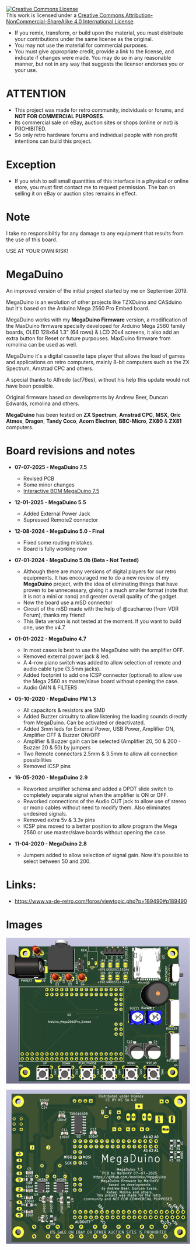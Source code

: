<a rel="license" href="http://creativecommons.org/licenses/by-nc-sa/4.0/"><img alt="Creative Commons License" style="border-width:0" src="https://i.creativecommons.org/l/by-nc-sa/4.0/88x31.png" /></a><br />This work is licensed under a <a rel="license" href="http://creativecommons.org/licenses/by-nc-sa/4.0/">Creative Commons Attribution-NonCommercial-ShareAlike 4.0 International License</a>.

* If you remix, transform, or build upon the material, you must distribute your contributions under the same license as the original.
* You may not use the material for commercial purposes.
* You must give appropriate credit, provide a link to the license, and indicate if changes were made. You may do so in any reasonable manner, but not in any way that suggests the licensor endorses you or your use.

# ATTENTION

   - This project was made for retro community, individuals or forums, and **NOT FOR COMMERCIAL PURPOSES**.
   - Its commercial sale on eBay, auction sites or shops (online or not) is PROHIBITED.
   - So only retro hardware forums and individual people with non profit intentions can build this project.

# Exception

  - If you wish to sell small quantities of this interface in a physical or online store, you must first contact me to request permission. The ban on selling it on eBay or auction sites remains in effect.

# Note

I take no responsibiltiy for any damage to any equipment that results from the use of this board.

USE AT YOUR OWN RISK!

# MegaDuino

An improved versión of the initial project started by me on September 2019.

MegaDuino is an evolution of other projects like TZXDuino and CASduino but it's based on the Arduino Mega 2560 Pro Embed board.

MegaDuino works with my **MegaDuino Firmware** version, a modification of the MaxDuino firmware specially developed for Arduino Mega 2560 family boards,
OLED 128x64 1.3" (64 rows) & LCD 20x4 screens, it also add an extra button for Reset or future purpouses. MaxDuino firmware from rcmolina can be used as well.

MegaDuino it's a digital cassette tape player that allows the load of games and applications on retro computers, mainly 8-bit computers such as the
ZX Spectrum, Amstrad CPC and others.

A special thanks to Alfredo (acf76es), without his help this update would not have been possible.

Original firmware based on developments by Andrew Beer, Duncan Edwards, rcmolina and others.

**MegaDuino** has been tested on **ZX Spectrum**, **Amstrad CPC**, **MSX**, **Oric Atmos**, **Dragon**, **Tandy Coco**, **Acorn Electron**, **BBC-Micro**, **ZX80** & **ZX81** computers.

# Board revisions and notes

* **07-07-2025 - MegaDuino 7.5**
  - Revised PCB
  - Some minor changes
  - [Interactive BOM MegaDuino 7.5](https://htmlpreview.github.io/?https://github.com/merlinkv/MegaDuino/blob/master/MegaDuino_7_5.html)

* **12-01-2025 - MegaDuino 5.5**
  - Added External Power Jack
  - Supressed Remote2 connector
  
* **12-08-2024 - MegaDuino 5.0 - Final**
  - Fixed some routing mistakes.
  - Board is fully working now

* **07-01-2024 - MegaDuino 5.0b (Beta - Not Tested)**
  - Although there are many versions of digital players for our retro equipments. It has encouraged me to do a new review of my **MegaDuino** project, with the idea of eliminating things that have proven to be unnecessary, giving it a much smaller format (note that it is not a mini or nano) and greater overall quality of the gadget.
  - Now the board use a mSD connector
  - Circuit of the mSD made with the help of @cacharreo (from VDR Forum), thanks my friend!
  - This Beta version is not tested at the moment. If you want to build one, use the v4.7.

* **01-01-2022 - MegaDuino 4.7**
  - In most cases is best to use the MegaDuino with the amplifier OFF.
  - Removed external power jack & led.
  - A 4-row piano switch was added to allow selection of remote and audio cable type (3.5mm jacks).
  - Added footprint to add one ICSP connector (optional) to allow use the Mega 2560 as master/slave board without opening the case.
  - Audio GAIN & FILTERS

* **05-10-2020 - MegaDuino PM 1.3**
  - All capacitors & resistors are SMD
  - Added Buzzer circuitry to allow listening the loading sounds directly from MegaDuino. Can be activated or deactivated.
  - Added 3mm leds for External Power, USB Power, Amplifier ON, Amplifier OFF & Buzzer ON/OFF
  - Amplifier & Buzzer gain can be selected (Amplifier 20, 50 & 200 - Buzzer 20 & 50) by jumpers
  - Two Remote connectors 2.5mm & 3.5mm to allow all connection possibilities
  - Removed ICSP pins

* **16-05-2020 - MegaDuino 2.9**
  - Reworked amplifier schema and added a DPDT slide switch to completely separate signal when the amplifier is ON or OFF.
  - Reworked connections of the Audio OUT jack to allow use of stereo or mono cables without need to modify them. Also eliminates undesired signals.
  - Removed extra 5v & 3.3v pins
  - ICSP pins moved to a better position to allow program the Mega 2560 or use master/slave boards without opening the case.

* **11-04-2020 - MegaDuino 2.8**
  - Jumpers added to allow selection of signal gain. Now it's possible to select between 50 and 200.

# Links:

* https://www.va-de-retro.com/foros/viewtopic.php?p=189490#p189490

# Images

![Version 7.5 Front](https://github.com/merlinkv/MegaDuino/blob/master/MegaDuino_7_5_Front.jpg)

![Version 7.5 Back](https://github.com/merlinkv/MegaDuino/blob/master/MegaDuino_7_5_Back.jpg)



